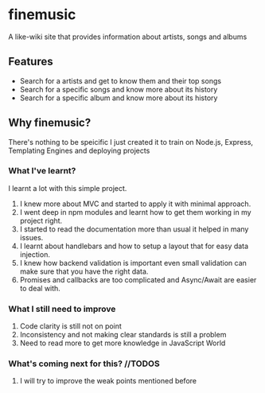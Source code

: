 # finemusic
A like-wiki site that provides information about artists, songs and albums

## Features
* Search for a artists and get to know them and their top songs
* Search for a specific songs and know more about its history
* Search for a specific album and know more about its history
## Why finemusic?
There's nothing to be speicific I just created it to train on Node.js, Express, Templating Engines and deploying projects

### What I've learnt?
I learnt a lot with this simple project.

1. I knew more about MVC and started to apply it with minimal approach.
2. I went deep in npm modules and learnt how to get them working in my project right.
3. I started to read the documentation more than usual it helped in many issues.
4. I learnt about handlebars and how to setup a layout that for easy data injection.
5. I knew how backend validation is important even small validation can make sure that you have the right data.
6. Promises and callbacks are too complicated and Async/Await are easier to deal with.

### What I still need to improve
1. Code clarity is still not on point
2. Inconsistency and not making clear standards is still a problem
3. Need to read more to get more knowledge in JavaScript World
### What's coming next for this? //TODOS
1. I will try to improve the weak points mentioned before

